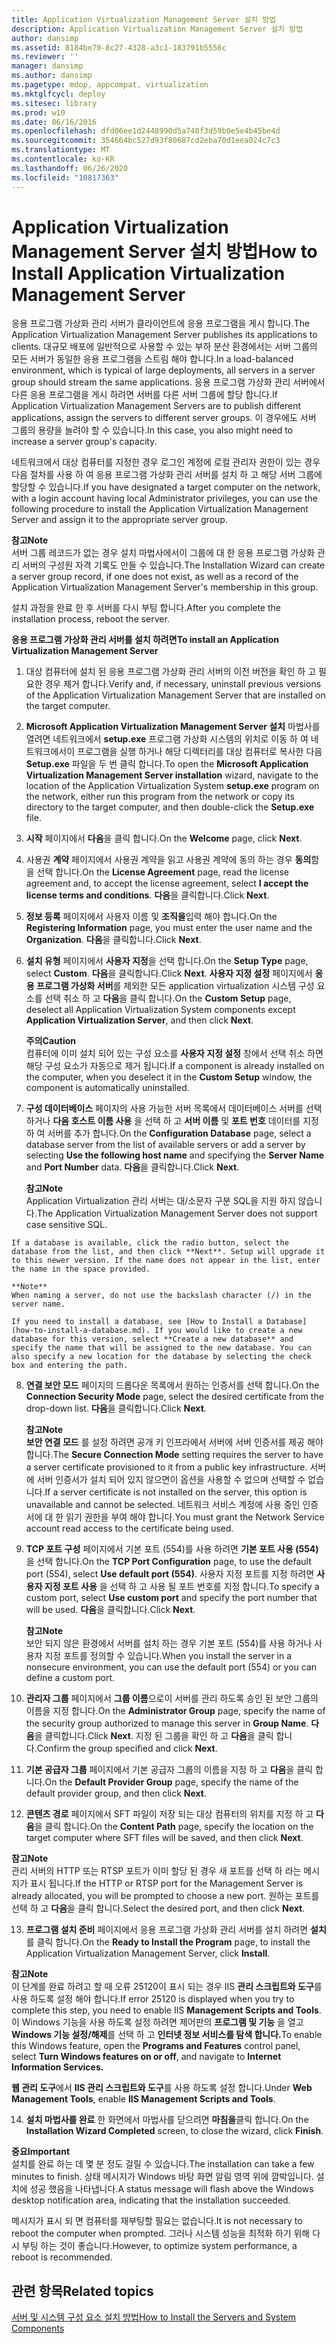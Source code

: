 ```yaml
---
title: Application Virtualization Management Server 설치 방법
description: Application Virtualization Management Server 설치 방법
author: dansimp
ms.assetid: 8184be79-8c27-4328-a3c1-183791b5556c
ms.reviewer: ''
manager: dansimp
ms.author: dansimp
ms.pagetype: mdop, appcompat, virtualization
ms.mktglfcycl: deploy
ms.sitesec: library
ms.prod: w10
ms.date: 06/16/2016
ms.openlocfilehash: dfd06ee1d2448990d5a740f3d59b0e5e4b45be4d
ms.sourcegitcommit: 354664bc527d93f80687cd2eba70d1eea024c7c3
ms.translationtype: MT
ms.contentlocale: ko-KR
ms.lasthandoff: 06/26/2020
ms.locfileid: "10817363"
---
```

# <span data-ttu-id="dc34f-103">Application Virtualization Management Server 설치 방법</span><span class="sxs-lookup"><span data-stu-id="dc34f-103">How to Install Application Virtualization Management Server</span></span>


<span data-ttu-id="dc34f-104">응용 프로그램 가상화 관리 서버가 클라이언트에 응용 프로그램을 게시 합니다.</span><span class="sxs-lookup"><span data-stu-id="dc34f-104">The Application Virtualization Management Server publishes its applications to clients.</span></span> <span data-ttu-id="dc34f-105">대규모 배포에 일반적으로 사용할 수 있는 부하 분산 환경에서는 서버 그룹의 모든 서버가 동일한 응용 프로그램을 스트림 해야 합니다.</span><span class="sxs-lookup"><span data-stu-id="dc34f-105">In a load-balanced environment, which is typical of large deployments, all servers in a server group should stream the same applications.</span></span> <span data-ttu-id="dc34f-106">응용 프로그램 가상화 관리 서버에서 다른 응용 프로그램을 게시 하려면 서버를 다른 서버 그룹에 할당 합니다.</span><span class="sxs-lookup"><span data-stu-id="dc34f-106">If Application Virtualization Management Servers are to publish different applications, assign the servers to different server groups.</span></span> <span data-ttu-id="dc34f-107">이 경우에도 서버 그룹의 용량을 늘려야 할 수 있습니다.</span><span class="sxs-lookup"><span data-stu-id="dc34f-107">In this case, you also might need to increase a server group's capacity.</span></span>

<span data-ttu-id="dc34f-108">네트워크에서 대상 컴퓨터를 지정한 경우 로그인 계정에 로컬 관리자 권한이 있는 경우 다음 절차를 사용 하 여 응용 프로그램 가상화 관리 서버를 설치 하 고 해당 서버 그룹에 할당할 수 있습니다.</span><span class="sxs-lookup"><span data-stu-id="dc34f-108">If you have designated a target computer on the network, with a login account having local Administrator privileges, you can use the following procedure to install the Application Virtualization Management Server and assign it to the appropriate server group.</span></span>

**<span data-ttu-id="dc34f-109">참고</span><span class="sxs-lookup"><span data-stu-id="dc34f-109">Note</span></span>**  
<span data-ttu-id="dc34f-110">서버 그룹 레코드가 없는 경우 설치 마법사에서이 그룹에 대 한 응용 프로그램 가상화 관리 서버의 구성원 자격 기록도 만들 수 있습니다.</span><span class="sxs-lookup"><span data-stu-id="dc34f-110">The Installation Wizard can create a server group record, if one does not exist, as well as a record of the Application Virtualization Management Server's membership in this group.</span></span>



<span data-ttu-id="dc34f-111">설치 과정을 완료 한 후 서버를 다시 부팅 합니다.</span><span class="sxs-lookup"><span data-stu-id="dc34f-111">After you complete the installation process, reboot the server.</span></span>

**<span data-ttu-id="dc34f-112">응용 프로그램 가상화 관리 서버를 설치 하려면</span><span class="sxs-lookup"><span data-stu-id="dc34f-112">To install an Application Virtualization Management Server</span></span>**

1.  <span data-ttu-id="dc34f-113">대상 컴퓨터에 설치 된 응용 프로그램 가상화 관리 서버의 이전 버전을 확인 하 고 필요한 경우 제거 합니다.</span><span class="sxs-lookup"><span data-stu-id="dc34f-113">Verify and, if necessary, uninstall previous versions of the Application Virtualization Management Server that are installed on the target computer.</span></span>

2.  <span data-ttu-id="dc34f-114">**Microsoft Application Virtualization Management Server 설치** 마법사를 열려면 네트워크에서 **setup.exe** 프로그램 가상화 시스템의 위치로 이동 하 여 네트워크에서이 프로그램을 실행 하거나 해당 디렉터리를 대상 컴퓨터로 복사한 다음 **Setup.exe** 파일을 두 번 클릭 합니다.</span><span class="sxs-lookup"><span data-stu-id="dc34f-114">To open the **Microsoft Application Virtualization Management Server installation** wizard, navigate to the location of the Application Virtualization System **setup.exe** program on the network, either run this program from the network or copy its directory to the target computer, and then double-click the **Setup.exe** file.</span></span>

3.  <span data-ttu-id="dc34f-115">**시작** 페이지에서 **다음**을 클릭 합니다.</span><span class="sxs-lookup"><span data-stu-id="dc34f-115">On the **Welcome** page, click **Next**.</span></span>

4.  <span data-ttu-id="dc34f-116">사용권 **계약** 페이지에서 사용권 계약을 읽고 사용권 계약에 동의 하는 경우 **동의**함을 선택 합니다.</span><span class="sxs-lookup"><span data-stu-id="dc34f-116">On the **License Agreement** page, read the license agreement and, to accept the license agreement, select **I accept the license terms and conditions**.</span></span> <span data-ttu-id="dc34f-117">**다음**을 클릭합니다.</span><span class="sxs-lookup"><span data-stu-id="dc34f-117">Click **Next**.</span></span>

5.  <span data-ttu-id="dc34f-118">**정보 등록** 페이지에서 사용자 이름 및 **조직을**입력 해야 합니다.</span><span class="sxs-lookup"><span data-stu-id="dc34f-118">On the **Registering Information** page, you must enter the user name and the **Organization**.</span></span> <span data-ttu-id="dc34f-119">**다음**을 클릭합니다.</span><span class="sxs-lookup"><span data-stu-id="dc34f-119">Click **Next**.</span></span>

6.  <span data-ttu-id="dc34f-120">**설치 유형** 페이지에서 **사용자 지정**을 선택 합니다.</span><span class="sxs-lookup"><span data-stu-id="dc34f-120">On the **Setup Type** page, select **Custom**.</span></span> <span data-ttu-id="dc34f-121">**다음**을 클릭합니다.</span><span class="sxs-lookup"><span data-stu-id="dc34f-121">Click **Next**.</span></span> <span data-ttu-id="dc34f-122">**사용자 지정 설정** 페이지에서 **응용 프로그램 가상화 서버**를 제외한 모든 application virtualization 시스템 구성 요소를 선택 취소 하 고 **다음**을 클릭 합니다.</span><span class="sxs-lookup"><span data-stu-id="dc34f-122">On the **Custom Setup** page, deselect all Application Virtualization System components except **Application Virtualization Server**, and then click **Next**.</span></span>

    **<span data-ttu-id="dc34f-123">주의</span><span class="sxs-lookup"><span data-stu-id="dc34f-123">Caution</span></span>**  
    <span data-ttu-id="dc34f-124">컴퓨터에 이미 설치 되어 있는 구성 요소를 **사용자 지정 설정** 창에서 선택 취소 하면 해당 구성 요소가 자동으로 제거 됩니다.</span><span class="sxs-lookup"><span data-stu-id="dc34f-124">If a component is already installed on the computer, when you deselect it in the **Custom Setup** window, the component is automatically uninstalled.</span></span>



7.  <span data-ttu-id="dc34f-125">**구성 데이터베이스** 페이지의 사용 가능한 서버 목록에서 데이터베이스 서버를 선택 하거나 **다음 호스트 이름 사용** 을 선택 하 고 **서버 이름** 및 **포트 번호** 데이터를 지정 하 여 서버를 추가 합니다.</span><span class="sxs-lookup"><span data-stu-id="dc34f-125">On the **Configuration Database** page, select a database server from the list of available servers or add a server by selecting **Use the following host name** and specifying the **Server Name** and **Port Number** data.</span></span> <span data-ttu-id="dc34f-126">**다음**을 클릭합니다.</span><span class="sxs-lookup"><span data-stu-id="dc34f-126">Click **Next**.</span></span>

    **<span data-ttu-id="dc34f-127">참고</span><span class="sxs-lookup"><span data-stu-id="dc34f-127">Note</span></span>**  
    <span data-ttu-id="dc34f-128">Application Virtualization 관리 서버는 대/소문자 구분 SQL을 지원 하지 않습니다.</span><span class="sxs-lookup"><span data-stu-id="dc34f-128">The Application Virtualization Management Server does not support case sensitive SQL.</span></span>



~~~
If a database is available, click the radio button, select the database from the list, and then click **Next**. Setup will upgrade it to this newer version. If the name does not appear in the list, enter the name in the space provided.

**Note**  
When naming a server, do not use the backslash character (/) in the server name.

If you need to install a database, see [How to Install a Database](how-to-install-a-database.md). If you would like to create a new database for this version, select **Create a new database** and specify the name that will be assigned to the new database. You can also specify a new location for the database by selecting the check box and entering the path.
~~~



8. <span data-ttu-id="dc34f-129">**연결 보안 모드** 페이지의 드롭다운 목록에서 원하는 인증서를 선택 합니다.</span><span class="sxs-lookup"><span data-stu-id="dc34f-129">On the **Connection Security Mode** page, select the desired certificate from the drop-down list.</span></span> <span data-ttu-id="dc34f-130">**다음**을 클릭합니다.</span><span class="sxs-lookup"><span data-stu-id="dc34f-130">Click **Next**.</span></span>

   **<span data-ttu-id="dc34f-131">참고</span><span class="sxs-lookup"><span data-stu-id="dc34f-131">Note</span></span>**  
   <span data-ttu-id="dc34f-132">**보안 연결 모드** 를 설정 하려면 공개 키 인프라에서 서버에 서버 인증서를 제공 해야 합니다.</span><span class="sxs-lookup"><span data-stu-id="dc34f-132">The **Secure Connection Mode** setting requires the server to have a server certificate provisioned to it from a public key infrastructure.</span></span> <span data-ttu-id="dc34f-133">서버에 서버 인증서가 설치 되어 있지 않으면이 옵션을 사용할 수 없으며 선택할 수 없습니다.</span><span class="sxs-lookup"><span data-stu-id="dc34f-133">If a server certificate is not installed on the server, this option is unavailable and cannot be selected.</span></span> <span data-ttu-id="dc34f-134">네트워크 서비스 계정에 사용 중인 인증서에 대 한 읽기 권한을 부여 해야 합니다.</span><span class="sxs-lookup"><span data-stu-id="dc34f-134">You must grant the Network Service account read access to the certificate being used.</span></span>



9. <span data-ttu-id="dc34f-135">**TCP 포트 구성** 페이지에서 기본 포트 (554)를 사용 하려면 **기본 포트 사용 (554)** 을 선택 합니다.</span><span class="sxs-lookup"><span data-stu-id="dc34f-135">On the **TCP Port Configuration** page, to use the default port (554), select **Use default port (554)**.</span></span> <span data-ttu-id="dc34f-136">사용자 지정 포트를 지정 하려면 **사용자 지정 포트 사용** 을 선택 하 고 사용 될 포트 번호를 지정 합니다.</span><span class="sxs-lookup"><span data-stu-id="dc34f-136">To specify a custom port, select **Use custom port** and specify the port number that will be used.</span></span> <span data-ttu-id="dc34f-137">**다음**을 클릭합니다.</span><span class="sxs-lookup"><span data-stu-id="dc34f-137">Click **Next**.</span></span>

   **<span data-ttu-id="dc34f-138">참고</span><span class="sxs-lookup"><span data-stu-id="dc34f-138">Note</span></span>**  
   <span data-ttu-id="dc34f-139">보안 되지 않은 환경에서 서버를 설치 하는 경우 기본 포트 (554)를 사용 하거나 사용자 지정 포트를 정의할 수 있습니다.</span><span class="sxs-lookup"><span data-stu-id="dc34f-139">When you install the server in a nonsecure environment, you can use the default port (554) or you can define a custom port.</span></span>



10. <span data-ttu-id="dc34f-140">**관리자 그룹** 페이지에서 **그룹 이름**으로이 서버를 관리 하도록 승인 된 보안 그룹의 이름을 지정 합니다.</span><span class="sxs-lookup"><span data-stu-id="dc34f-140">On the **Administrator Group** page, specify the name of the security group authorized to manage this server in **Group Name**.</span></span> <span data-ttu-id="dc34f-141">**다음**을 클릭합니다.</span><span class="sxs-lookup"><span data-stu-id="dc34f-141">Click **Next**.</span></span> <span data-ttu-id="dc34f-142">지정 된 그룹을 확인 하 고 **다음**을 클릭 합니다.</span><span class="sxs-lookup"><span data-stu-id="dc34f-142">Confirm the group specified and click **Next**.</span></span>

11. <span data-ttu-id="dc34f-143">**기본 공급자 그룹** 페이지에서 기본 공급자 그룹의 이름을 지정 하 고 **다음**을 클릭 합니다.</span><span class="sxs-lookup"><span data-stu-id="dc34f-143">On the **Default Provider Group** page, specify the name of the default provider group, and then click **Next**.</span></span>

12. <span data-ttu-id="dc34f-144">**콘텐츠 경로** 페이지에서 SFT 파일이 저장 되는 대상 컴퓨터의 위치를 지정 하 고 **다음**을 클릭 합니다.</span><span class="sxs-lookup"><span data-stu-id="dc34f-144">On the **Content Path** page, specify the location on the target computer where SFT files will be saved, and then click **Next**.</span></span>

   **<span data-ttu-id="dc34f-145">참고</span><span class="sxs-lookup"><span data-stu-id="dc34f-145">Note</span></span>**  
   <span data-ttu-id="dc34f-146">관리 서버의 HTTP 또는 RTSP 포트가 이미 할당 된 경우 새 포트를 선택 하 라는 메시지가 표시 됩니다.</span><span class="sxs-lookup"><span data-stu-id="dc34f-146">If the HTTP or RTSP port for the Management Server is already allocated, you will be prompted to choose a new port.</span></span> <span data-ttu-id="dc34f-147">원하는 포트를 선택 하 고 **다음**을 클릭 합니다.</span><span class="sxs-lookup"><span data-stu-id="dc34f-147">Select the desired port, and then click **Next**.</span></span>



13. <span data-ttu-id="dc34f-148">**프로그램 설치 준비** 페이지에서 응용 프로그램 가상화 관리 서버를 설치 하려면 **설치**를 클릭 합니다.</span><span class="sxs-lookup"><span data-stu-id="dc34f-148">On the **Ready to Install the Program** page, to install the Application Virtualization Management Server, click **Install**.</span></span>

   **<span data-ttu-id="dc34f-149">참고</span><span class="sxs-lookup"><span data-stu-id="dc34f-149">Note</span></span>**  
   <span data-ttu-id="dc34f-150">이 단계를 완료 하려고 할 때 오류 25120이 표시 되는 경우 IIS **관리 스크립트와 도구**를 사용 하도록 설정 해야 합니다.</span><span class="sxs-lookup"><span data-stu-id="dc34f-150">If error 25120 is displayed when you try to complete this step, you need to enable IIS **Management Scripts and Tools**.</span></span> <span data-ttu-id="dc34f-151">이 Windows 기능을 사용 하도록 설정 하려면 제어판의 **프로그램 및 기능** 을 열고 **Windows 기능 설정/해제**를 선택 하 고 **인터넷 정보 서비스를 탐색 합니다.**</span><span class="sxs-lookup"><span data-stu-id="dc34f-151">To enable this Windows feature, open the **Programs and Features** control panel, select **Turn Windows features on or off**, and navigate to **Internet Information Services.**</span></span>

   <span data-ttu-id="dc34f-152">**웹 관리 도구**에서 **IIS 관리 스크립트와 도구**를 사용 하도록 설정 합니다.</span><span class="sxs-lookup"><span data-stu-id="dc34f-152">Under **Web Management Tools**, enable **IIS Management Scripts and Tools**.</span></span>



14. <span data-ttu-id="dc34f-153">**설치 마법사를 완료** 한 화면에서 마법사를 닫으려면 **마침을**클릭 합니다.</span><span class="sxs-lookup"><span data-stu-id="dc34f-153">On the **Installation Wizard Completed** screen, to close the wizard, click **Finish**.</span></span>

   **<span data-ttu-id="dc34f-154">중요</span><span class="sxs-lookup"><span data-stu-id="dc34f-154">Important</span></span>**  
   <span data-ttu-id="dc34f-155">설치를 완료 하는 데 몇 분 정도 걸릴 수 있습니다.</span><span class="sxs-lookup"><span data-stu-id="dc34f-155">The installation can take a few minutes to finish.</span></span> <span data-ttu-id="dc34f-156">상태 메시지가 Windows 바탕 화면 알림 영역 위에 깜박입니다. 설치에 성공 했음을 나타냅니다.</span><span class="sxs-lookup"><span data-stu-id="dc34f-156">A status message will flash above the Windows desktop notification area, indicating that the installation succeeded.</span></span>

   <span data-ttu-id="dc34f-157">메시지가 표시 되 면 컴퓨터를 재부팅할 필요는 없습니다.</span><span class="sxs-lookup"><span data-stu-id="dc34f-157">It is not necessary to reboot the computer when prompted.</span></span> <span data-ttu-id="dc34f-158">그러나 시스템 성능을 최적화 하기 위해 다시 부팅 하는 것이 좋습니다.</span><span class="sxs-lookup"><span data-stu-id="dc34f-158">However, to optimize system performance, a reboot is recommended.</span></span>



## <span data-ttu-id="dc34f-159">관련 항목</span><span class="sxs-lookup"><span data-stu-id="dc34f-159">Related topics</span></span>


[<span data-ttu-id="dc34f-160">서버 및 시스템 구성 요소 설치 방법</span><span class="sxs-lookup"><span data-stu-id="dc34f-160">How to Install the Servers and System Components</span></span>](how-to-install-the-servers-and-system-components.md)









